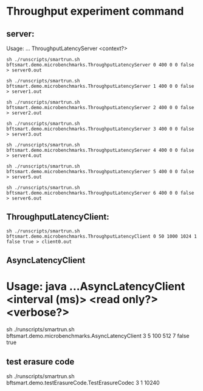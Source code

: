 # Throughput experiment command

## server:
Usage: ... ThroughputLatencyServer <processId> <measurement interval> <reply size> <state size> <context?>

```shell
sh ./runscripts/smartrun.sh bftsmart.demo.microbenchmarks.ThroughputLatencyServer 0 400 0 0 false > server0.out

sh ./runscripts/smartrun.sh bftsmart.demo.microbenchmarks.ThroughputLatencyServer 1 400 0 0 false > server1.out

sh ./runscripts/smartrun.sh bftsmart.demo.microbenchmarks.ThroughputLatencyServer 2 400 0 0 false > server2.out

sh ./runscripts/smartrun.sh bftsmart.demo.microbenchmarks.ThroughputLatencyServer 3 400 0 0 false > server3.out

sh ./runscripts/smartrun.sh bftsmart.demo.microbenchmarks.ThroughputLatencyServer 4 400 0 0 false > server4.out

sh ./runscripts/smartrun.sh bftsmart.demo.microbenchmarks.ThroughputLatencyServer 5 400 0 0 false > server5.out

sh ./runscripts/smartrun.sh bftsmart.demo.microbenchmarks.ThroughputLatencyServer 6 400 0 0 false > server6.out
```

## ThroughputLatencyClient:
```shell
sh ./runscripts/smartrun.sh bftsmart.demo.microbenchmarks.ThroughputLatencyClient 0 50 1000 1024 1 false true > client0.out
```

## AsyncLatencyClient
# Usage: java ...AsyncLatencyClient <initial client id> <number of clients> <number of operations> <request size> <interval (ms)> <read only?> <verbose?>
sh ./runscripts/smartrun.sh bftsmart.demo.microbenchmarks.AsyncLatencyClient 3 5 100 512 7 false true 

## test erasure code
sh ./runscripts/smartrun.sh bftsmart.demo.testErasureCode.TestErasureCodec 3 1 10240